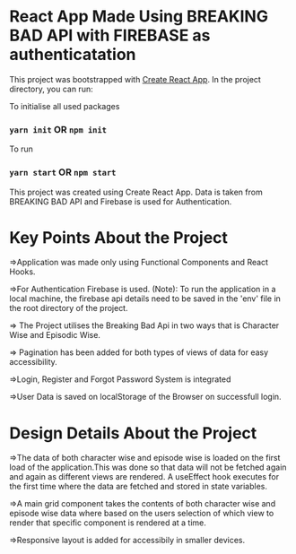 # React App Made Using BREAKING BAD API with FIREBASE as authenticatation

This project was bootstrapped with [Create React App](https://github.com/facebook/create-react-app).
In the project directory, you can run:

To initialise all used packages
### `yarn init` OR `npm init`
To run
### `yarn start` OR `npm start`
This project was created using Create React App. Data is taken from BREAKING BAD API and Firebase is used for Authentication.

# Key Points About the Project

=>Application was made only using Functional Components and React Hooks. 

=>For Authentication Firebase is used. (Note): To run the application in a local machine, the firebase api details need to be saved in the 'env' file in the root directory of the project.

=> The Project utilises the Breaking Bad Api in two ways that is Character Wise and Episodic Wise.

=> Pagination has been added for both types of views of data for easy accessibility.

=>Login, Register and Forgot Password System is integrated

=>User Data is saved on localStorage of the Browser on successfull login.


# Design Details About the Project

=>The data of both character wise and episode wise is loaded on the first load of the application.This was done so that data will not be fetched again and again as different views are rendered. A useEffect hook executes for the first time where the data are fetched and stored in state variables.

=>A main grid component takes the contents of both character wise and episode wise data where based on the users selection of which view to render that specific component is rendered at a time.

=>Responsive layout is added for accessibily in smaller devices.

